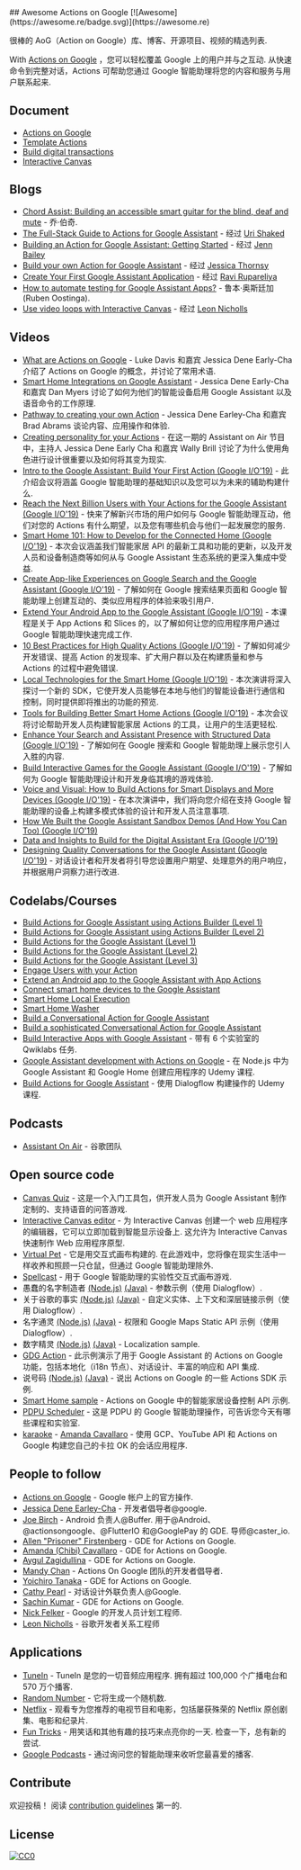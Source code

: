 <div class="github-widget" data-repo="ravirupareliya/awesome-actions-on-google"></div>
## Awesome Actions on Google  [![Awesome](https://awesome.re/badge.svg)](https://awesome.re)

很棒的 AoG（Action on Google）库、博客、开源项目、视频的精选列表.

With [Actions on Google](https://developers.google.com/actions/) ，您可以轻松覆盖 Google 上的用户并与之互动. 从快速命令到完整对话，Actions 可帮助您通过 Google 智能助理将您的内容和服务与用户联系起来.



## Document

- [Actions on Google](https://developers.google.com/actions/)
- [Template Actions](https://developers.google.com/actions/templates/)
- [Build digital transactions](https://developers.google.com/actions/transactions/digital/dev-guide-digital)
- [Interactive Canvas](https://developers.google.com/actions/interactivecanvas)

## Blogs
- [Chord Assist: Building an accessible smart guitar for the blind, deaf and mute](https://medium.com/google-developer-experts/chord-assist-building-an-accessible-smart-guitar-for-the-mute-deaf-and-blind-4f81669ab663) - 乔·伯奇.
- [The Full-Stack Guide to Actions for Google Assistant](https://medium.com/google-developer-experts/the-full-stack-guide-to-actions-for-google-assistant-e1765edd075b) - 经过 [Uri Shaked](https://twitter.com/UriShaked)
- [Building an Action for Google Assistant: Getting Started](https://www.raywenderlich.com/1217997-building-an-action-for-google-assistant-getting-started) - 经过 [Jenn Bailey](https://www.raywenderlich.com/u/invisigothcodegirl)
- [Build your own Action for Google Assistant](https://www.androidauthority.com/how-to-build-google-assistant-actions-877154/) - 经过 [Jessica Thornsy](https://www.androidauthority.com/author/jessicathornsby/)
- [Create Your First Google Assistant Application](https://android.jlelse.eu/create-your-first-google-assitant-application-9a51cea37728) - 经过 [Ravi Rupareliya](https://twitter.com/ravi_rupareliya)
- [How to automate testing for Google Assistant Apps?](https://xebia.com/blog/how-to-automate-testing-for-google-assistant-apps/) - 鲁本·奥斯廷加 (Ruben Oostinga).
- [Use video loops with Interactive Canvas](https://medium.com/google-developers/use-video-loops-with-interactive-canvas-dc7503e95c6a) - 经过 [Leon Nicholls](https://twitter.com/TheLeonNicholls)

## Videos
- [What are Actions on Google](https://youtu.be/D-lhorsDlUQ) - Luke Davis 和嘉宾 Jessica Dene Early-Cha 介绍了 Actions on Google 的概念，并讨论了常用术语.
- [Smart Home Integrations on Google Assistant](https://youtu.be/cxABjSOa6RY) - Jessica Dene Early-Cha 和嘉宾 Dan Myers 讨论了如何为他们的智能设备启用 Google Assistant 以及语音命令的工作原理.
- [Pathway to creating your own Action](https://youtu.be/Jy4CsxNafeE) - Jessica Dene Earley-Cha 和嘉宾 Brad Abrams 谈论内容、应用操作和体验. 
- [Creating personality for your Actions](https://youtu.be/dh_mixqvrP0) - 在这一期的 Assistant on Air 节目中，主持人 Jessica Dene Early Cha 和嘉宾 Wally Brill 讨论了为什么使用角色进行设计很重要以及如何将其变为现实.
- [Intro to the Google Assistant: Build Your First Action (Google I/O'19)](https://youtu.be/dpNrq_wiqGs) - 此介绍会议将涵盖 Google 智能助理的基础知识以及您可以为未来的辅助构建什么.
- [Reach the Next Billion Users with Your Actions for the Google Assistant (Google I/O'19)](https://youtu.be/ak6Uj02DTjk) - 快来了解新兴市场的用户如何与 Google 智能助理互动，他们对您的 Actions 有什么期望，以及您有哪些机会与他们一起发展您的服务.
- [Smart Home 101: How to Develop for the Connected Home (Google I/O'19)](https://youtu.be/SJ2KYVKfURA) - 本次会议涵盖我们智能家居 API 的最新工具和功能的更新，以及开发人员和设备制造商等如何从与 Google Assistant 生态系统的更深入集成中受益.
- [Create App-like Experiences on Google Search and the Google Assistant (Google I/O'19)](https://youtu.be/0Hyt7gjHYO4) - 了解如何在 Google 搜索结果页面和 Google 智能助理上创建互动的、类似应用程序的体验来吸引用户.
- [Extend Your Android App to the Google Assistant (Google I/O'19)](https://youtu.be/vQALSeGy9aY) - 本课程是关于 App Actions 和 Slices 的，以了解如何让您的应用程序用户通过 Google 智能助理快速完成工作.
- [10 Best Practices for High Quality Actions (Google I/O'19)](https://youtu.be/oo5dFEW0Vk8) - 了解如何减少开发错误、提高 Action 的发现率、扩大用户群以及在构建质量和参与 Actions 的过程中避免错误.
- [Local Technologies for the Smart Home (Google I/O'19)](https://youtu.be/Y6Ue5hQ9meM) - 本次演讲将深入探讨一个新的 SDK，它使开发人员能够在本地与他们的智能设备进行通信和控制，同时提供即将推出的功能的预览.
- [Tools for Building Better Smart Home Actions (Google I/O'19)](https://youtu.be/1I-7lpZu_PA) - 本次会议将讨论帮助开发人员构建智能家居 Actions 的工具，让用户的生活更轻松.
- [Enhance Your Search and Assistant Presence with Structured Data (Google I/O'19)](https://youtu.be/GR1j2ADyGvA) - 了解如何在 Google 搜索和 Google 智能助理上展示您引人入胜的内容.
- [Build Interactive Games for the Google Assistant (Google I/O'19)](https://youtu.be/J8lsvvJ21Ok) - 了解如何为 Google 智能助理设计和开发身临其境的游戏体验.
- [Voice and Visual: How to Build Actions for Smart Displays and More Devices (Google I/O'19)](https://youtu.be/Oh4lCL05XWc) - 在本次演讲中，我们将向您介绍在支持 Google 智能助理的设备上构建多模式体验的设计和开发人员注意事项.
- [How We Built the Google Assistant Sandbox Demos (And How You Can Too) (Google I/O'19)](https://youtu.be/w2wDR8rr0Hk) 
- [Data and Insights to Build for the Digital Assistant Era (Google I/O'19)](https://youtu.be/b3nDCC2K3rY)
- [Designing Quality Conversations for the Google Assistant (Google I/O'19)](https://youtu.be/ZRjkSqVedfY) - 对话设计者和开发者将引导您设置用户期望、处理意外的用户响应，并根据用户洞察力进行改进.

## Codelabs/Courses
- [Build Actions for Google Assistant using Actions Builder (Level 1)](https://codelabs.developers.google.com/codelabs/actions-builder-1/index.html)
- [Build Actions for Google Assistant using Actions Builder (Level 2)](https://codelabs.developers.google.com/codelabs/actions-builder-2/index.html)
- [Build Actions for the Google Assistant (Level 1)](https://codelabs.developers.google.com/codelabs/actions-1/index.html)
- [Build Actions for the Google Assistant (Level 2)](https://codelabs.developers.google.com/codelabs/actions-2/index.html)
- [Build Actions for the Google Assistant (Level 3)](https://codelabs.developers.google.com/codelabs/actions-3/index.html)
- [Engage Users with your Action](https://codelabs.developers.google.com/codelabs/actions-user-engagement/index.html)
- [Extend an Android app to the Google Assistant with App Actions](https://codelabs.developers.google.com/codelabs/appactions/index.html)
- [Connect smart home devices to the Google Assistant](https://codelabs.developers.google.com/codelabs/smarthome-washer/index.html)
- [Smart Home Local Execution](https://codelabs.developers.google.com/codelabs/smarthome-local/index.html)
- [Smart Home Washer](https://codelabs.developers.google.com/codelabs/smarthome-washer/index.html)
- [Build a Conversational Action for Google Assistant](https://codelabs.developers.google.com/codelabs/actions-1)
- [Build a sophisticated Conversational Action for Google Assistant](https://codelabs.developers.google.com/codelabs/actions-2)
- [Build Interactive Apps with Google Assistant](https://www.qwiklabs.com/quests/61) - 带有 6 个实验室的 Qwiklabs 任务.
- [Google Assistant development with Actions on Google](https://www.udemy.com/course/actions-on-google-app-google-assistant/) - 在 Node.js 中为 Google Assistant 和 Google Home 创建应用程序的 Udemy 课程.
- [Build Actions for Google Assistant](https://www.udemy.com/course/buildactionsforgoogleassistant/) - 使用 Dialogflow 构建操作的 Udemy 课程.

## Podcasts
- [Assistant On Air](https://podcasts.google.com/?feed=aHR0cHM6Ly9hY3Rpb25zb25nb29nbGUubGlic3luLmNvbS9yc3M&ved=0CAAQ4aUDahcKEwiQruG2mJTnAhUAAAAAHQAAAAAQAQ) - 谷歌团队

## Open source code
- [Canvas Quiz](https://github.com/googlecreativelab/aog-canvas-quiz) - 这是一个入门工具包，供开发人员为 Google Assistant 制作定制的、支持语音的问答游戏.
- [Interactive Canvas editor](https://github.com/actions-on-google-labs/interactive-canvas-editor-nodejs)  - 为 Interactive Canvas 创建一个 web 应用程序的编辑器，它可以立即加载到智能显示设备上. 这允许为 Interactive Canvas 快速制作 Web 应用程序原型.
- [Virtual Pet](https://github.com/actions-on-google-labs/virtual-pet-game-nodejs)  - 它是用交互式画布构建的. 在此游戏中，您将像在现实生活中一样收养和照顾一只仓鼠，但通过 Google 智能助理除外.
- [Spellcast](https://github.com/actions-on-google-labs/dialogflow-spellcast-nodejs) - 用于 Google 智能助理的实验性交互式画布游戏.
- 愚蠢的名字制造者 [(Node.js)](https://github.com/actions-on-google/dialogflow-silly-name-maker-webhook-nodejs) [(Java)](https://github.com/actions-on-google/dialogflow-silly-name-maker-webhook-java) - 参数示例（使用 Dialogflow）.
- 关于谷歌的事实 [(Node.js)](https://github.com/actions-on-google/dialogflow-facts-about-google-nodejs) [(Java)](https://github.com/actions-on-google/dialogflow-silly-name-maker-webhook-java) - 自定义实体、上下文和深层链接示例（使用 Dialogflow）.
- 名字通灵 [(Node.js)](https://github.com/actions-on-google/dialogflow-name-psychic-nodejs) [(Java)](https://github.com/actions-on-google/dialogflow-name-psychic-java) - 权限和 Google Maps Static API 示例（使用 Dialogflow）.
- 数字精灵 [(Node.js)](https://github.com/actions-on-google/dialogflow-number-genie-nodejs) [(Java)](https://github.com/actions-on-google/dialogflow-number-genie-java) - Localization sample.
- [GDG Action](https://github.com/actions-on-google/dialogflow-gdg-nodejs) - 此示例演示了用于 Google Assistant 的 Actions on Google 功能，包括本地化（i18n 节点）、对话设计、丰富的响应和 API 集成.
- 说号码 [(Node.js)](https://github.com/actions-on-google/actionssdk-say-number-nodejs) [(Java)](https://github.com/actions-on-google/actionssdk-say-number-java) - 说出 Actions on Google 的一些 Actions SDK 示例.
- [Smart Home sample](https://github.com/actions-on-google/smart-home-nodejs) - Actions on Google 中的智能家居设备控制 API 示例.
- [PDPU Scheduler](https://github.com/nish17/scheduler) - 这是 PDPU 的 Google 智能助理操作，可告诉您今天有哪些课程和实验室.
- [karaoke](https://github.com/amdcaruso/karaoke) - [Amanda Cavallaro](https://github.com/amdcaruso) - 使用 GCP、YouTube API 和 Actions on Google 构建您自己的卡拉 OK 的会话应用程序.

## People to follow
- [Actions on Google](https://twitter.com/actionsongoogle) - Google 帐户上的官方操作.
- [Jessica Dene Earley-Cha](https://twitter.com/chatasweetie) - 开发者倡导者@google.
- [Joe Birch](https://twitter.com/hitherejoe)  - Android 负责人@Buffer. 用于@Android、@actionsongoogle、@FlutterIO 和@GooglePay 的 GDE. 导师@caster_io.
- [Allen "Prisoner" Firstenberg](https://twitter.com/afirstenberg) - GDE for Actions on Google.
- [Amanda (Chibi) Cavallaro](https://twitter.com/chibichibibr) - GDE for Actions on Google.
- [Aygul Zagidullina](https://twitter.com/aygul) - GDE for Actions on Google.
- [Mandy Chan](https://twitter.com/MandyChanNYC) - Actions On Google 团队的开发者倡导者.
- [Yoichiro Tanaka](https://twitter.com/yoichiro) - GDE for Actions on Google.
- [Cathy Pearl](https://twitter.com/cpearl42) - 对话设计外联负责人@Google.
- [Sachin Kumar](https://twitter.com/sachin_atk) - GDE for Actions on Google.
- [Nick Felker](https://twitter.com/handnf) - Google 的开发人员计划工程师.
- [Leon Nicholls](https://twitter.com/TheLeonNicholls) - 谷歌开发者关系工程师

## Applications
- [TuneIn](https://assistant.google.com/services/a/uid/000000c9bec03997)  - TuneIn 是您的一切音频应用程序. 拥有超过 100,000 个广播电台和 570 万个播客.
- [Random Number](https://assistant.google.com/services/a/uid/0000003b4796e827) - 它将生成一个随机数.
- [Netflix](https://assistant.google.com/services/a/uid/0000002a8e07d537) - 观看专为您推荐的电视节目和电影，包括屡获殊荣的 Netflix 原创剧集、电影和纪录片.
- [Fun Tricks](https://assistant.google.com/services/a/uid/00000038e95bb789)  - 用笑话和其他有趣的技巧来点亮你的一天. 检查一下，总有新的尝试.
- [Google Podcasts](https://assistant.google.com/services/a/uid/000000e0ea9c992f) - 通过询问您的智能助理来收听您最喜爱的播客.

## Contribute

欢迎投稿！ 阅读 [contribution guidelines](https://github.com/ravirupareliya/awesome-actions-on-google/blob/master/contributing.md) 第一的.

## License

[![CC0](https://mirrors.creativecommons.org/presskit/buttons/88x31/svg/cc-zero.svg)](https://creativecommons.org/publicdomain/zero/1.0/)
